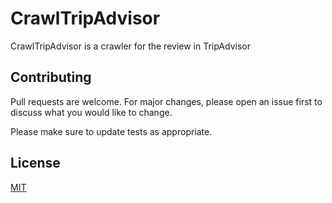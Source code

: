 # CrawlTripAdvisor

CrawlTripAdvisor is a crawler for the review in TripAdvisor


## Contributing
Pull requests are welcome. For major changes, please open an issue first to discuss what you would like to change.

Please make sure to update tests as appropriate.

## License
[MIT](https://choosealicense.com/licenses/mit/)